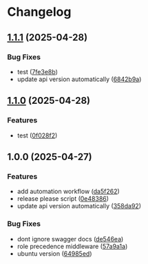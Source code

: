 # Changelog

## [1.1.1](https://github.com/balebbae/RESA/compare/v1.1.0...v1.1.1) (2025-04-28)


### Bug Fixes

* test ([7fe3e8b](https://github.com/balebbae/RESA/commit/7fe3e8b1f97aedc7168a41e7fb873b50e3ca9b76))
* update api version automatically ([6842b9a](https://github.com/balebbae/RESA/commit/6842b9ad5f9dbb080cddac79cef7a0cc0c0fdbc3))

## [1.1.0](https://github.com/balebbae/RESA/compare/v1.0.0...v1.1.0) (2025-04-28)


### Features

* test ([0f028f2](https://github.com/balebbae/RESA/commit/0f028f24f35ae47607798e16d4393b45e8a2d64b))

## 1.0.0 (2025-04-27)


### Features

* add automation workflow ([da5f262](https://github.com/balebbae/RESA/commit/da5f262edc145020b2e33023d11118fe3effa3e2))
* release please script ([0e48386](https://github.com/balebbae/RESA/commit/0e4838647f08010cd6390fcc8617ecb1ee463761))
* update api version automatically ([358da92](https://github.com/balebbae/RESA/commit/358da924eb2b1095ae4743761946c85f9fd1a6a3))


### Bug Fixes

* dont ignore swagger docs ([de546ea](https://github.com/balebbae/RESA/commit/de546ea32cf835cd601594607a1972b320567d1f))
* role precedence middleware ([57a9a1a](https://github.com/balebbae/RESA/commit/57a9a1a6c99c4bbd91171adfc585b058ba30559d))
* ubuntu version ([64985ed](https://github.com/balebbae/RESA/commit/64985ed186308d85797aab446e6394c3000ca168))
